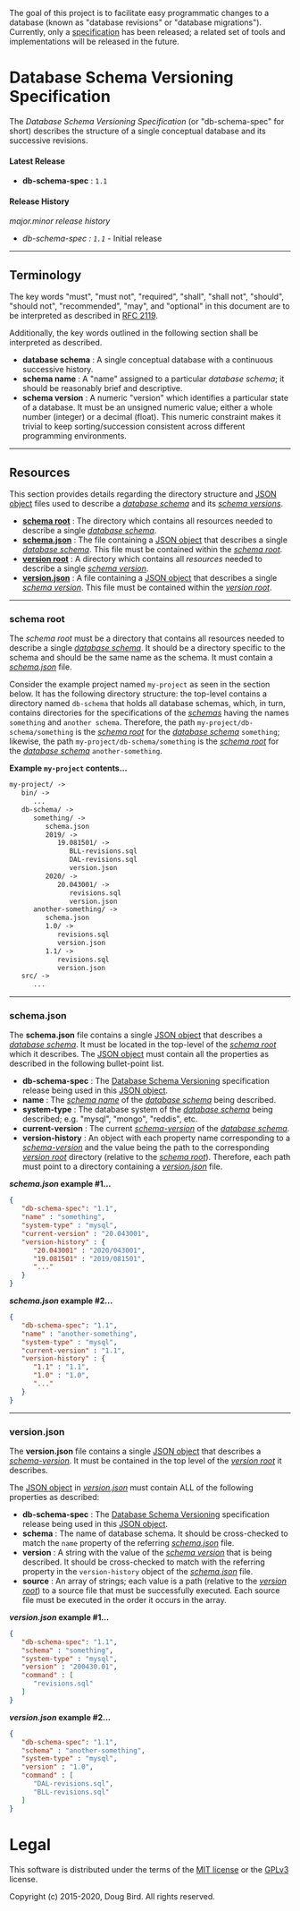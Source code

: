 The goal of this project is to facilitate easy programmatic changes to a database (known as "database revisions" or "database migrations"). Currently, only a [specification](#database-schema-versioning-specification) has been released; a related set of tools and implementations will be released in the future.

# Database Schema Versioning Specification
The *Database Schema Versioning Specification* (or "db-schema-spec" for short) describes the structure of a single conceptual database and its successive revisions.

#### Latest Release
 * **db-schema-spec** : `1.1`

#### Release History
*major.minor release history*
  * *db-schema-spec : `1.1`* -  Initial release

---
## Terminology
The key words "must", "must not", "required", "shall", "shall not", "should", "should not", "recommended", "may", and "optional" in this document are to be interpreted as described in [RFC 2119](https://tools.ietf.org/html/rfc2119).

Additionally, the key words outlined in the following section shall be interpreted as described.

 * **database schema** : A single conceptual database with a continuous successive history.
 * **schema name**  : A "name" assigned to a particular *database schema*; it should be reasonably brief and descriptive.
 * **schema version** : A numeric "version" which identifies a particular state of a database. It must be an unsigned numeric value; either a whole number (integer) or a decimal (float). This numeric constraint makes it trivial to keep sorting/succession consistent across different programming environments.

---
## Resources
This section provides details regarding the directory structure and [JSON object](https://tools.ietf.org/html/rfc7159#section-4) files used to describe a [*database schema*](#terminology) and its [*schema versions*](#terminology).

  * [**schema root**](#schema-root) : The directory which contains all resources needed to describe a single [*database schema*](#terminology).
  * [**schema.json**](#schemajson) : The file containing a [JSON object](https://tools.ietf.org/html/rfc7159#section-4) that describes a single [*database schema*](#terminology). This file must be contained within the [*schema root*](#schema-root).
  * [**version root**](#version-root) : A directory which contains all *resources* needed to describe a single [*schema version*](#terminology).
  * [**version.json**](#schemajson) : A file containing a [JSON object](https://tools.ietf.org/html/rfc7159#section-4) that describes a single [*schema version*](#terminology). This file must be contained within the [*version root*](#resources).
  
---
### schema root
The *schema root* must be a directory that contains all resources needed to describe a single [*database schema*](#terminology). It should be a directory specific to the schema and should be the same name as the schema. It must contain a [*schema.json*](#schemajson) file.

Consider the example project named `my-project` as seen in the section below. It has the following directory structure: the top-level contains a directory named `db-schema` that holds all database schemas, which, in turn, contains directories for the specifications of the [*schemas*](#terminology) having the names `something` and `another schema`. Therefore, the path `my-project/db-schema/something` is the [*schema root*](#schema-root) for the [*database schema*](#terminology) `something`; likewise, the path `my-project/db-schema/something` is the [*schema root*](#schema-root) for the [*database schema*](#terminology) `another-something`.

**Example `my-project` contents...**
```txt
my-project/ ->
   bin/ ->
      ...
   db-schema/ ->
      something/ ->
         schema.json
         2019/ ->
            19.081501/ ->
               BLL-revisions.sql
               DAL-revisions.sql
               version.json
         2020/ ->
            20.043001/ ->
               revisions.sql
               version.json
      another-something/ ->
         schema.json
         1.0/ ->
            revisions.sql
            version.json
         1.1/ ->
            revisions.sql
            version.json
   src/ ->
      ...
```

---
### schema.json
The **schema.json** file contains a single [JSON object](https://tools.ietf.org/html/rfc7159#section-4) that describes a [*database schema*](#terminology). It must be located in the top-level of the [*schema root*](#schema-root) which it describes. The [JSON object](https://tools.ietf.org/html/rfc7159#section-4) must contain all the properties as described in the following bullet-point list.

 * **db-schema-spec** : The [Database Schema Versioning](#release-history) specification release being used in this [JSON object](https://tools.ietf.org/html/rfc7159#section-4).
 * **name** : The [*schema name*](#terminology) of the [*database schema*](#terminology) being described.
 * **system-type** : The database system of the [*database schema*](#terminology) being described; e.g. "mysql", "mongo", "reddis", etc.
 * **current-version** : The current [*schema-version*](#terminology) of the [*database schema*](#terminology).
 * **version-history** : An object with each property name corresponding to a [*schema-version*](#terminology) and the value being the path to the corresponding [*version root*](#resources) directory (relative to the [*schema root*](#schema-root)). Therefore, each path must point to a directory containing a [*version.json*](#versionjson) file.

***schema.json* example #1...**
```json
{
   "db-schema-spec": "1.1",
   "name" : "something",
   "system-type" : "mysql",
   "current-version" : "20.043001",
   "version-history" : {
      "20.043001" : "2020/043001",
      "19.081501" : "2019/081501",
      "..."
   }
}
```

***schema.json* example #2...**
```json
{
   "db-schema-spec": "1.1",
   "name" : "another-something",
   "system-type" : "mysql",
   "current-version" : "1.1",
   "version-history" : {
      "1.1" : "1.1",
      "1.0" : "1.0",
      "..."
   }
}
```

---
### version.json
The **version.json** file contains a single [JSON object](https://tools.ietf.org/html/rfc7159#section-4) that describes a [*schema-version*](#terminology). It must be contained in the top level of the [*version root*](#resources) it describes. 

The [JSON object](https://tools.ietf.org/html/rfc7159#section-4) in [*version.json*](#versionjson) must contain ALL of the following properties as described:

  * **db-schema-spec** : The [Database Schema Versioning](#release-history) specification release being used in this [JSON object](https://tools.ietf.org/html/rfc7159#section-4).
  * **schema** : The name of database schema. It should be cross-checked to match the `name` property of the referring [*schema.json*](#schemajson) file.
  * **version** : A string with the value of the [*schema version*](#terminology) that is being described. It should be cross-checked to match with the referring property in the `version-history` object of the [*schema.json*](#schemajson) file.
  * **source** : An array of strings; each value is a path (relative to the [*version root*](#resources)) to a source file that must be successfully executed. Each source file must be executed in the order it occurs in the array.

***version.json* example #1...**
```json
{
   "db-schema-spec": "1.1",
   "schema" : "something",
   "system-type" : "mysql",
   "version" : "200430.01",
   "command" : [
      "revisions.sql"
   ]
}
```

***version.json* example #2...**
```json
{
   "db-schema-spec": "1.1",
   "schema" : "another-something",
   "system-type" : "mysql",
   "version" : "1.0",
   "command" : [
      "DAL-revisions.sql",
      "BLL-revisions.sql"
   ]
}
```

# Legal
This software is distributed under the terms of the [MIT license](LICENSE) or the [GPLv3](GPLv3) license.

Copyright (c) 2015-2020, Doug Bird. All rights reserved.
